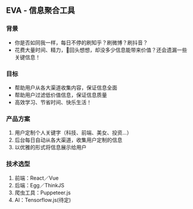 ## EVA - 信息聚合工具

### 背景
- 你是否如同我一样，每日不停的刷知乎？刷微博？刷抖音？
- 花费大量时间、精力，回头想想，却没多少信息能带来价值？还会遗漏一些关键信息！

### 目标
- 帮助用户从各大渠道收集内容，保证信息全面
- 帮助用户过滤低价值信息，保证信息质量
- 高效学习、节省时间、快乐生活！

### 产品方案
1. 用户定制个人关键字（科技、前端、美女、投资...）
2. 后台每日自动从各大渠道，收集用户定制的信息
3. 以优雅的形式将信息展示给用户

### 技术选型
1. 前端：React／Vue
2. 后端：Egg／ThinkJS
3. 爬虫工具：Puppeteer.js
4. AI：Tensorflow.js(待定)